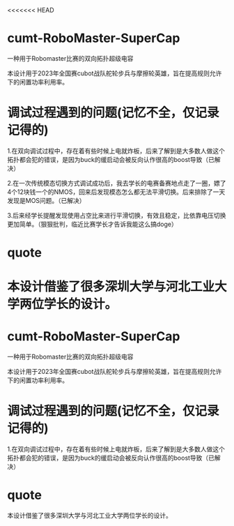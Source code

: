 <<<<<<< HEAD
# cumt-RoboMaster-SuperCap
一种用于Robomaster比赛的双向拓扑超级电容

本设计用于2023年全国赛cubot战队舵轮步兵与摩擦轮英雄，旨在提高规则允许下的闲置功率利用率。

# 调试过程遇到的问题(记忆不全，仅记录记得的)
1.在双向调试过程中，存在着有些时候上电就炸板，后来了解到是大多数人做这个拓扑都会犯的错误，是因为buck的缓启动会被反向认作很高的boost导致（已解决）

2.在一次传统模态切换方式调试成功后，我去学长的电赛备赛地点走了一圈，嫖了4个12块钱一个的NMOS，回来后发现模态怎么都无法平滑切换。后来排除了一天发现是MOS问题。（已解决）

3.后来经学长提醒发现使用占空比来进行平滑切换，有效且稳定，比依靠电压切换更加简单。（狠狠批判，临近比赛学长才告诉我能这么搞doge）


# quote
本设计借鉴了很多深圳大学与河北工业大学两位学长的设计。
=======
# cumt-RoboMaster-SuperCap
一种用于Robomaster比赛的双向拓扑超级电容

本设计用于2023年全国赛cubot战队舵轮步兵与摩擦轮英雄，旨在提高规则允许下的闲置功率利用率。

# 调试过程遇到的问题(记忆不全，仅记录记得的)
1.在双向调试过程中，存在着有些时候上电就炸板，后来了解到是大多数人做这个拓扑都会犯的错误，是因为buck的缓启动会被反向认作很高的boost导致（已解决）

# quote
本设计借鉴了很多深圳大学与河北工业大学两位学长的设计。
